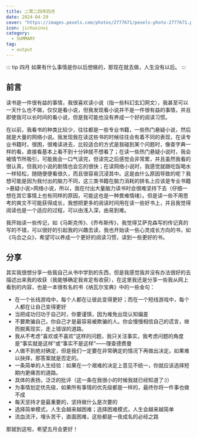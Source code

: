 ```yaml
---
title: 二零二四年四月
date: 2024-04-29
cover: "https://images.pexels.com/photos/2777671/pexels-photo-2777671.png?auto=compress&cs=tinysrgb&w=1260&h=750&dpr=1"
icon: jichuxinxi
category:
  - SUMMARY
tag:
  - output
---
```


::: tip 四月
如果有什么事情是你以后想做的，那现在就去做，人生没有以后。
:::

## 前言
读书是一件很有益的事情，我很喜欢读小说（指一些科幻玄幻网文），我甚至可以一天什么也不做，仅仅是看小说，但我发现看小说并不是一件很有益的事情，并且即使我可以长时间的看小说，但是我可能也没有养成一个好的阅读习惯。

在以前，我看书的种类比较少，往往都是一些专业书籍，一些热门悬疑小说，然后就是大量的网络小说。我发现我在读这些书的时候往往会有着不同的表现，在读专业书籍时，很困，很难读进去，比较适合的方式是我碰到某个问题时，像查字典一样的看，直接看基本上看不到十分钟就不想看了；在读一些热门悬疑小说时，我会被情节所吸引，可能我会一口气读完，但读完之后感觉会非常累，并且虽然我看的很认真，但我对小说的剧情也会忘的很快；在读网络小说时，我感觉就跟吃饭喝水一样轻松，随随便便看很久，而且很容易沉浸其中。这是由什么原因导致的呢？我想可能是因为我付出的脑力不同，这三类书籍在脑力消耗的排名上应该是专业书籍>悬疑小说>网络小说，所以，我在付出大量脑力读书时会很难坚持下去（仔细一想在其它事情上也有同样的原因，可能这也是一种畏难情绪）。但是读一些不用思考的爽文不可能获得成长，我想把更多的阅读时间用在读一些好书上，并且我觉得阅读也是一个适应的过程，可以由浅入深，由易到难。

我开始读一些传记，如《马斯克传》、《乔布斯传》，我觉得艾萨克森写的传记真的写的不错，可以很好的引起我的兴趣去读，我也开始读一些心灵成长方向的书，如《乌合之众》，希望可以养成一个更好的阅读习惯，读到一些更好的书。

## 分享
其实我很想分享一些我自己从书中学到的东西，但是我感觉我并没有办法很好的去描述出来我的收获（我能够确定我肯定有收获），在这里我还是分享一些我从网上看到的内容，也是一本很有名的书《纳瓦尔宝典》中的一些金句：

- 在一个长线游戏中，每个人都在让彼此变得更好；而在一个短线游戏中，每个人都在让自己变得更好
- 当把成功归功于自己时，你要谨慎，因为难免出现认知偏差
- 不要欺骗自己，你自己才是最容易被欺骗的人。你会慢慢相信自己的谎言，继而脱离现实，走上错误的道路。
- 我从不考虑“喜欢或不喜欢”这样的问题，我只关注事实，我考虑问题的角度是“事实就是这样”或“事实不是这样”——理查德费曼
- 人做不到绝对确定，但是我们一定要在非常确定的情况下再做出决定。如果难以抉择，那答案就是否定的。
- 一条简单的人生经验：如果在一个艰难的决定上意见不统一，你就应该选择短期内更痛苦的道路。
- 具体的表扬，泛泛的批评（这一条在我很小的时候我就已经知道了:)）
- 为事情划定优先级，如果所有事情的优先级都是一样的，最终你将一件事也做不成
- 每天坚持才是最重要的，坚持做什么是次要的
- 选择简单模式，人生会越来越困难；选择困难模式，人生会越来越简单
- 流血流汗，埋头苦干，直面困难，这些都是一夜成名的必经之路

那就到这啦，希望五月会更好！

